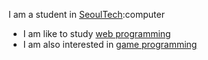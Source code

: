 I am a student in [SeoulTech](https://www.seoultech.ac.kr):computer

* I am like to study [web programming](https://ko.wikipedia.org/wiki/%EC%9B%B9_%EA%B0%9C%EB%B0%9C)
* I am also interested in [game programming](https://en.wikipedia.org/wiki/Video_game_programming)